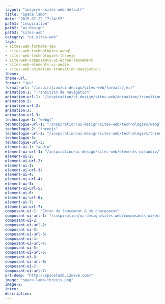 ```yaml
---
layout: "inspirer-sites-web-default"
title: "Space lamb"
date: "2015-07-22 17:24:57"
path1: "inspiration"
path2: "ui-design"
path3: "sites-web"
category: "ui-sites-web"
tags:
- sites-web-formats-jeu
- sites-web-technologies-webgl
- sites-web-technologies-threejs
- site-web-composants-ui-ecran-lancement
- sites-web-elements-ui-audio
- sites-web-animation-transition-navigation
theme:
theme-url:
format: "jeu"
format-url: "/inspiration/ui-design/sites-web/formats/jeu/"
animation-1: "Transition de navigation"
animation-url-1: "/inspiration/ui-design/sites-web/animation/transition-navigation/"
animation-2:
animation-url-2:
animation-3:
animation-url-3:
technologie-1: "webgl"
technologie-url-1: "/inspiration/ui-design/sites-web/technologies/webgl/"
technologie-2: "threejs"
technologie-url-2: "/inspiration/ui-design/sites-web/technologies/threejs/"
technologie-3:
technologie-url-3:
element-ui-1: "audio"
element-ui-url-1: "/inspiration/ui-design/sites-web/elements-ui/audio/"
element-ui-2:
element-ui-url-2:
element-ui-3:
element-ui-url-3:
element-ui-4:
element-ui-url-4:
element-ui-5:
element-ui-url-5:
element-ui-6:
element-ui-url-6:
element-ui-7:
element-ui-url-7:
composant-ui-1: "Ecran de lancement & de chargement"
composant-ui-url-1: "/inspiration/ui-design/sites-web/composants-ui/ecran-lancement/"
composant-ui-2:
composant-ui-url-2:
composant-ui-3:
composant-ui-url-3:
composant-ui-4:
composant-ui-url-4:
composant-ui-5:
composant-ui-url-5:
composant-ui-6:
composant-ui-url-6:
composant-ui-7:
composant-ui-url-7:
url-demo: "http://spacelamb.12wave.com/"
image: "space-lamb-threejs.png"
image-2:
intro:
description:
---
```

